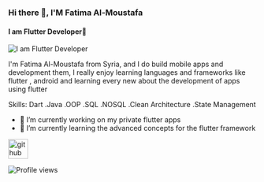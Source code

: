 ### Hi there 👋, I'M Fatima Al-Moustafa
#### I am Flutter Developer👩‍
![I am Flutter Developer](https://media.licdn.com/dms/image/C4E16AQEEHgFUx9o4pg/profile-displaybackgroundimage-shrink_350_1400/0/1651226431144?e=1691020800&v=beta&t=UcEsnM2wyy_KKI7lsmS_MnnaxGu5nMs6tEV2TDoAeyY)

I'm Fatima Al-Moustafa from Syria, and I do build mobile apps and development them, I really enjoy learning languages and frameworks like flutter , android and learning every new about the development of apps using flutter

Skills: Dart .Java .OOP .SQL .NOSQL .Clean Architecture .State Management

- 🔭 I’m currently working on  my private flutter apps 
- 🌱 I’m currently learning  the advanced concepts for the flutter framework 


[<img src='https://cdn.jsdelivr.net/npm/simple-icons@3.0.1/icons/github.svg' alt='github' height='40'>](https://github.com/eng55fatima)  

![Profile views](https://gpvc.arturio.dev/eng55fatima)  
